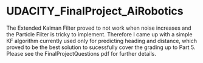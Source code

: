 # UDACITY_FinalProject_AiRobotics

The Extended Kalman Filter proved to not work when noise increases and the Particle Filter is tricky to implement.
Therefore I came up with a simple KF algorithm currently used only for predicting heading and distance, 
which proved to be the best solution to sucessfully cover the grading up to Part 5.
Please see the FinalProjectQuestions pdf for further details. 

